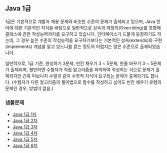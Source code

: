 ## Java 1급

1급은 기본적으로 개발자 채용 문제와 비슷한 수준의 문제가 출제되고 있으며, Java 언어에 대한 기본적인 지식을 바탕으로 일반적으로 상속과 재정의(Overriding)를 포함해
클래스에 관한 작성능력까지를 요구하고 있습니다. 인터페이스가 드물게 등장하기도 하는데, 그 경우 높은 수준의 작성능력을 요구하기보다는 기본적인 상속(extends)와 구현(implements) 개념을
알고 있느냐를 묻는 정도의 어렵지는 않은 수준으로 출제되었습니다.

일반적으로, 1급 기준, 완성하기 3문제, 빈칸 채우기 3 ~ 5문제, 한줄 바꾸기 3 ~ 5문제가 출제되며, 웬만하면 수험자가 직접 알고리즘을 파악하여 작성하는 식으로 문제가 출제되지만
간혹 피보나치 수열과 같이 수학적 지식이 요구되는 문제가 출제되기도 합니다. 
(수험자가 다른 알고리즘의 풀이법으로 함수를 작성하고 싶어도 빈칸 채우기 유형의 문제인 경우, 방법이 없음.)


### 샘풀문제

* [Java 1급 1차](https://github.com/tnehf18/cosPro/blob/main/java/ex_1st/ex_1st_01/no_list.md "Java 1급 1차")
* [Java 1급 2차](https://github.com/tnehf18/cosPro/blob/main/java/ex_1st/ex_1st_02/no_list.md "Java 1급 2차")
* [Java 1급 3차](https://github.com/tnehf18/cosPro/blob/main/java/ex_1st/ex_1st_03/no_list.md "Java 1급 3차")
* [Java 1급 4차](https://github.com/tnehf18/cosPro/blob/main/java/ex_1st/ex_1st_04/no_list.md "Java 1급 4차")
* [Java 1급 5차](https://github.com/tnehf18/cosPro/blob/main/java/ex_1st/ex_1st_05/no_list.md "Java 1급 5차")
* [Java 1급 6차](https://github.com/tnehf18/cosPro/blob/main/java/ex_1st/ex_1st_06/no_list.md "Java 1급 6차")
